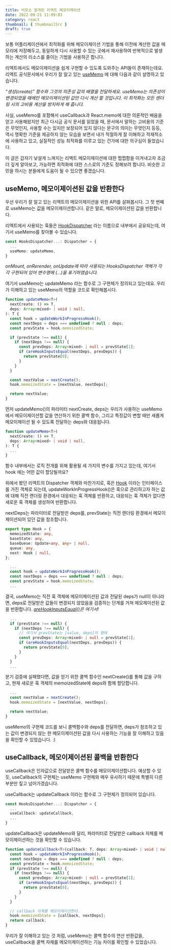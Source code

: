 ```yaml
---
title: 비로소 알게된 리엑트 메모이제이션
date: 2022-09-21 11:09:83
category: react
thumbnail: { thumbnailSrc }
draft: true
---
```


보통 어플리케이션에서 최적화를 위해 메모이제이션 기법을 통해 이전에 계산한 값을 메모리에
저장해두고, 동일하게 다시 사용할 수 있는 곳에서 재사용하여 반복적으로 발생하는 계산의
리소스를 줄이는 기법을 사용하곤 합니다.

리엑트에서도 메모이제이션을 쉽게 구현할 수 있도록 도와주는 API들이 존재하는데요.
리엑트 공식문서에서 우리가 잘 알고 있는 [useMemo](https://ko.reactjs.org/docs/hooks-reference.html#usememo)
에 대해 다음과 같이 설명하고 있습니다.

_“생성(create)” 함수와 그것의 의존성 값의 배열을 전달하세요. useMemo는 의존성이
변경되었을 때에만 메모이제이션된 값만 다시 계산 할 것입니다. 이 최적화는 모든 렌더링 시의
고비용 계산을 방지하게 해 줍니다._

사실, useMemo를 포함해서 useCallback과 React.memo에 대한 의론적인 배움을 얻고
사용해왔지만 최근 다시금 공식 문서를 읽었을 때, 문서에서 말하는 고비용의 기준은 무엇인지,
사용할 수는 있지만 보장되어 있지 않다는 문구의 의미는 무엇인지 등등, 역시 명확한 기준을 제공하지
않는 모습을 보면서 내가 적절하게 잘 이해하고 적재적소에 사용하고 있고, 실질적인 성능 최적화를
이루고 있는 건가에 대한 의구심이 들었습니다.

이 글은 갑자기 낯설게 느껴지는 리엑트 메모이제이션에 대한 찝찝함을 이겨내고자 조금 더 깊게
알아보고, 가능하면 최적화에 대한 스스로의 기준도 정해보려 합니다. 비슷한 고민을 하시는 분들에게
도움이 될 수 있으면 좋겠습니다.

## useMemo, 메모이제이션된 값을 반환한다

우선 우리가 잘 알고 있는 리엑트의 메모이제이션을 위한 API를 살펴봅시다. 그 첫 번째로 useMemo는
값을 메모이제이션합니다. 같은 말로, 메모이제이션된 값을 반환합니다.

리엑트에서 사용되는 훅들은 [HookDispatcher](https://github.com/facebook/react/blob/main/packages/react-reconciler/src/ReactFiberHooks.new.js#L2599)
라는 이름으로 내부에서 공유되는데, 여기서 useMemo를 찾아볼 수 있습니다.

```ts
const HooksDispatcher...: Dispatcher = {
  ...
  useMemo: updateMemo,
}
```

_onMount, onRerender, onUpdate에 따라 사용되는 HooksDispatcher 객체가 각각 구현되어 있어
변수명에 (...)을 표기하였습니다._

여기서 useMemo는 updateMemo 라는 함수로 그 구현체가 정의되고 있는데요. 우리가 이해하고 있는
useMemo의 역할을 코드로 확인해봅시다.

```ts
function updateMemo<T>(
  nextCreate: () => T,
  deps: Array<mixed> | void | null,
): T {
  const hook = updateWorkInProgressHook();
  const nextDeps = deps === undefined ? null : deps;
  const prevState = hook.memoizedState;

  if (prevState !== null) {
    if (nextDeps !== null) {
      const prevDeps: Array<mixed> | null = prevState[1];
      if (areHookInputsEqual(nextDeps, prevDeps)) {
        return prevState[0];
      }
    }
  }

  const nextValue = nextCreate();
  hook.memoizedState = [nextValue, nextDeps];

  return nextValue;
}
```

먼저 updateMemo()의 파라미터 nextCreate, deps는 우리가 사용하는 useMemo에서
메모이제이션할 값을 연산하기 위한 콜백 함수, 그리고 특정값이 변할 때만 새롭게 메모이제이션
될 수 있도록 전달하는 deps와 대응됩니다.

```ts
function updateMemo<T>(
  nextCreate: () => T,
  deps: Array<mixed> | void | null,
): T {
  ...
}
```

함수 내부에서는 로직 전개를 위해 활용될 세 가지의 변수를 가지고 있는데, 여기서 hook
에는 어떤 값이 할당될까요?

위에서 봤던 리엑트의 Dispatcher 객체와 마찬가지로, 훅은 [Hook](https://github.com/facebook/react/blob/main/packages/react-reconciler/src/ReactFiberHooks.new.js#L159)
이라는 인터페이스를 가진 객체로 되는데, updateWorkInProgressHook()은
훅으로 관리하고자 하는 값에 대해 직전 랜더링 환경에서 대응되는 훅 객체를 반환하고,
대응되는 훅 객체가 없다면 새로운 훅 객체를 생성하여 반환합니다.

nextDeps는 파라미터로 전달받은 deps를, prevState는 직전 랜더링 환경에서 메모이제이션되어
있던 값을 참조합니다.

```ts
export type Hook = {
  memoizedState: any,
  baseState: any,
  baseQueue: Update<any, any> | null,
  queue: any,
  next: Hook | null,
};
```

```ts
  ...
  const hook = updateWorkInProgressHook();
  const nextDeps = deps === undefined ? null : deps;
  const prevState = hook.memoizedState;
  ...
```

결국, useMemo는 직전 훅 객체에 메모이제이션된 값과 전달된 deps가 null이
아니라면, deps로 전달받은 값들이 변경되지 않았음을 검증하는 단계를 거쳐
메모제이션된 값을 반환합니다.
_[areHookInputsEqual()](https://github.com/facebook/react/blob/main/packages/react-reconciler/src/ReactFiberHooks.new.js#L343)은 여기서!_

```ts
  ...
  if (prevState !== null) {
    if (nextDeps !== null) {
      // 여기서 prevState는 [value, deps]의 형태
      const prevDeps: Array<mixed> | null = prevState[1];
      if (areHookInputsEqual(nextDeps, prevDeps)) {
        return prevState[0];
      }
    }
  }
  ...
```

분기 검증에 실패했다면, 값을 얻기 위한 콜백 함수인 nextCreate()를 통해 값을 구하고,
현재 새로운 훅 객체의 memoizedState에 deps와 함께 할당합니다.

```ts
  ...
  const nextValue = nextCreate();
  hook.memoizedState = [nextValue, nextDeps];

  return nextValue;
}
```

useMemo의 구현체 코드를 보니 콜백함수와 deps를 전달하면, deps가 참조하고 있는 값이 변경되지 않는 한
메모이제이션된 값을 다시 사용하는 기능을 잘 이해하고 있음을 확인할 수 있었습니다. :)

## useCallback, 메모이제이션된 콜백을 반환한다

useCallback은 인자값으로 전달받은 콜백 함수를 메모이제이션합니다.
예상할 수 있듯, useCallback의 구현체는 useMemo 구현체와 매우 유사하기 때문에 특별히 다른 부분만 짚고 넘어가겠습니다.

useCallback는 updateCallback 이라는 함수로 그 구현체가 정의되어 있습니다.

```ts
const HooksDispatcher...: Dispatcher = {
  ...
  useCallback: updateCallback,
  ...
}
```

updateCallback은 updateMemo와 달리, 파라미터로 전달받은 callback 자체를
메모이제이션하는 것을 확인할 수 있습니다.

```ts
function updateCallback<T>(callback: T, deps: Array<mixed> | void | null): T {
  const hook = updateWorkInProgressHook();
  const nextDeps = deps === undefined ? null : deps;
  const prevState = hook.memoizedState;
  if (prevState !== null) {
    if (nextDeps !== null) {
      const prevDeps: Array<mixed> | null = prevState[1];
      if (areHookInputsEqual(nextDeps, prevDeps)) {
        return prevState[0];
      }
    }
  }

  // callback 자체를 메모이제이션한다.
  hook.memoizedState = [callback, nextDeps];
  return callback;
}
```

우리가 잘 이해하고 있는 것 처럼, useMemo는 콜백 함수의 연산 반환값을, useCallback을 콜백 자체를
메모이제이션하는 기능 차이를 확인할 수 있었습니다.
